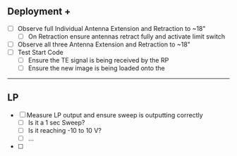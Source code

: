 ## Deployment +
- [ ] Observe full Individual Antenna Extension and Retraction to ~18"
	- [ ] On Retraction ensure antennas retract fully and activate limit switch
- [ ] Observe all three Antenna Extension and Retraction to ~18"
- [ ] Test Start Code
	- [ ] Ensure the TE signal is being received by the RP
	- [ ] Ensure the new image is being loaded onto the 

---
## LP
- [ ] Measure LP output and ensure sweep is outputting correctly
	- [ ] Is it a 1 sec Sweep?
	- [ ] Is it reaching -10 to 10 V?
	- [ ] ...
- [ ] 